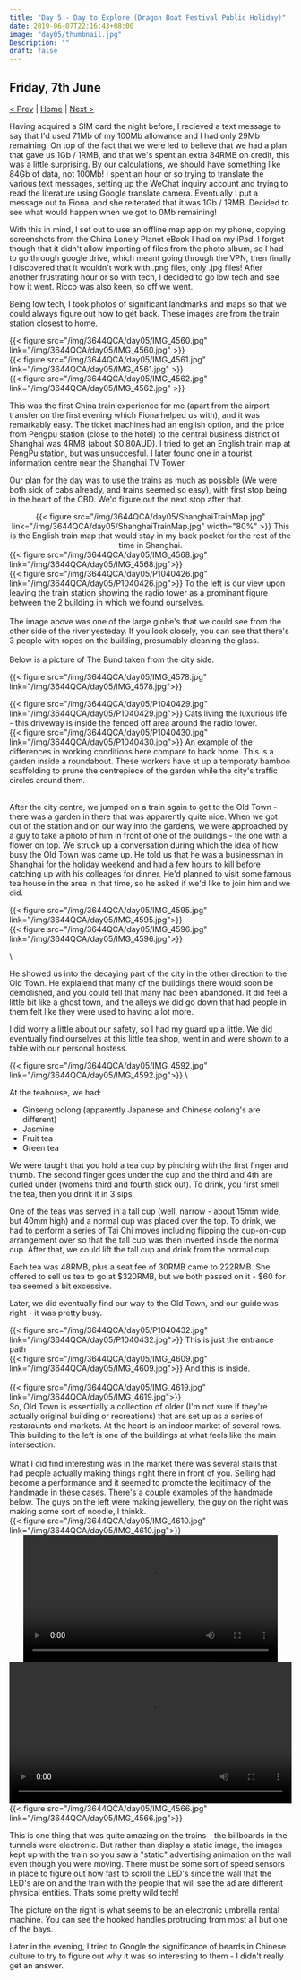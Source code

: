```yaml
---
title: "Day 5 - Day to Explore (Dragon Boat Festival Public Holiday)"
date: 2019-06-07T22:16:43+08:00
image: "day05/thumbnail.jpg"
Description: ""
draft: false
---
```


Friday, 7th June
---
[< Prev](../day4) | [Home](..) | [Next >](../day6)

Having acquired a SIM card the night before, I recieved a text message to say that I'd used 71Mb of my 100Mb allowance and I had only 29Mb remaining.  On top of the fact that we were led to believe that we had a plan that gave us 1Gb / 1RMB, and that we's spent an extra 84RMB on credit, this was a little surprising.  By our calculations, we should have something like 84Gb of data, not 100Mb!  I spent an hour or so trying to translate the various text messages, setting up the WeChat inquiry account and trying to read the literature using Google translate camera.  Eventually I put a message out to Fiona, and she reiterated that it was 1Gb / 1RMB.  Decided to see what would happen when we got to 0Mb remaining!
        
With this in mind, I set out to use an offline map app on my phone, copying screenshots from the China Lonely Planet eBook I had on my iPad.  I forgot though that it didn't allow importing of files from the photo album, so I had to go through google drive, which meant going through the VPN, then finally I discovered that it wouldn't work with .png files, only .jpg files!  After another frustrating hour or so with tech, I decided to go low tech and see how it went.  Ricco was also keen, so off we went.

Being low tech, I took photos of significant landmarks and maps so that we could always figure out how to get back.  These images are from the train station closest to home.


<div class="row">
    <div class="4u 12u$(medium)">
        {{< figure src="/img/3644QCA/day05/IMG_4560.jpg" link="/img/3644QCA/day05/IMG_4560.jpg" >}}
    </div>
    <div class="4u 12u$(medium)">
        {{< figure src="/img/3644QCA/day05/IMG_4561.jpg" link="/img/3644QCA/day05/IMG_4561.jpg" >}}
    </div>
    <div class="3u 12u$(medium)">
        {{< figure src="/img/3644QCA/day05/IMG_4562.jpg" link="/img/3644QCA/day05/IMG_4562.jpg" >}}
    </div>
</div>


This was the first China train experience for me (apart from the airport transfer on the first evening which Fiona helped us with), and it was remarkably easy.  The ticket machines had an english option, and the price from Pengpu station (close to the hotel) to the central business district of Shanghai was 4RMB (about $0.80AUD).  I tried to get an English train map at PengPu station, but was unsuccesful.  I later found one in a tourist information centre near the Shanghai TV Tower.  

Our plan for the day was to use the trains as much as possible (We were both sick of cabs already, and trains seemed so easy), with first stop being in the heart of the CBD.  We'd figure out the next stop after that.

<center>
    {{< figure src="/img/3644QCA/day05/ShanghaiTrainMap.jpg" link="/img/3644QCA/day05/ShanghaiTrainMap.jpg" width="80%" >}}
    This is the English train map that would stay in my back pocket for the rest of the time in Shanghai.
</center>
    
<div class="row">
    <div class="6u 12u$(medium)">
        {{< figure src="/img/3644QCA/day05/IMG_4568.jpg" link="/img/3644QCA/day05/IMG_4568.jpg">}}
    </div>
    <div class="6u 12u$(medium)">
        {{< figure src="/img/3644QCA/day05/P1040426.jpg" link="/img/3644QCA/day05/P1040426.jpg">}}
        To the left is our view upon leaving the train station showing the radio tower as a prominant figure between the 2 building in which we found ourselves. 
        </br>
        </br>
        The image above was one of the large globe's that we could see from the other side of the river yesteday.  If you look closely, you can see that there's 3 people with ropes on the building, presumably cleaning the glass.
        </br>
        </br>
        Below is a picture of The Bund taken from the city side.
    </div>
</div>

{{< figure src="/img/3644QCA/day05/IMG_4578.jpg" link="/img/3644QCA/day05/IMG_4578.jpg">}}

<div class="row">
    <div class="6u 12u$(medium)">
        {{< figure src="/img/3644QCA/day05/P1040429.jpg" link="/img/3644QCA/day05/P1040429.jpg">}}
        Cats living the luxurious life - this driveway is inside the fenced off area around the radio tower.
    </div>
    <div class="6u 12u$(medium)">
        {{< figure src="/img/3644QCA/day05/P1040430.jpg" link="/img/3644QCA/day05/P1040430.jpg">}}
        An example of the differences in working conditions here compare to back home.  This is a garden inside a roundabout.  These workers have st up a temporaty bamboo scaffolding to prune the centrepiece of the garden while the city's traffic circles around them.
    </div>
</div>

</br>

After the city centre, we jumped on a train again to get to the Old Town - there was a garden in there that was apparently quite nice.  When we got out of the station and on our way into the gardens, we were approached by a guy to take a photo of him in front of one of the buildings - the one with a flower on top.  We struck up a conversation during which the idea of how busy the Old Town was came up.  He told us that he was a businessman in Shanghai for the holiday weekend and had a few hours to kill before catching up with his colleages for dinner.  He'd planned to visit some famous tea house in the area in that time, so he asked if we'd like to join him and we did.  

<div class="row">
    <div class="6u 12u$(medium)">
        {{< figure src="/img/3644QCA/day05/IMG_4595.jpg" link="/img/3644QCA/day05/IMG_4595.jpg">}}
    </div>
    <div class="6u 12u$(medium)">
        {{< figure src="/img/3644QCA/day05/IMG_4596.jpg" link="/img/3644QCA/day05/IMG_4596.jpg">}}
    </div>
</div>

\

He showed us into the decaying part of the city in the other direction to the Old Town.  He explaiend that many of the buildings there would soon be demolished, and you could tell that many had been abandoned.  It did feel a little bit like a ghost town, and the alleys we did go down that had people in them felt like they were used to having a lot more.  

I did worry a little about our safety, so I had my guard up a little.  We did eventually find ourselves at this little tea shop, went in and were shown to a table with our personal hostess.  

{{< figure src="/img/3644QCA/day05/IMG_4592.jpg" link="/img/3644QCA/day05/IMG_4592.jpg">}} \

At the teahouse, we had:

+ Ginseng oolong (apparently Japanese and Chinese oolong's are different)
+ Jasmine
+ Fruit tea
+ Green tea

We were taught that you hold a tea cup by pinching with the first finger and thumb.  The second finger goes under the cup and the third and 4th are curled under (womens third and fourth stick out).  To drink, you first smell the tea, then you drink it in 3 sips.  

One of the teas was served in a tall cup (well, narrow - about 15mm wide, but 40mm high) and a normal cup was placed over the top.  To drink, we had to perform a series of Tai Chi moves including flipping the cup-on-cup arrangement over so that the tall cup was then inverted inside the normal cup.  After that, we could lift the tall cup and drink from the normal cup.  

Each tea was 48RMB, plus a seat fee of 30RMB came to 222RMB.  She offered to sell us tea to go at $320RMB, but we both passed on it - $60 for tea seemed a bit excessive.  

Later, we did eventually find our way to the Old Town, and our guide was right - it was pretty busy.

<div class="row">
    <div class="6u 12u$(medium)">
        {{< figure src="/img/3644QCA/day05/P1040432.jpg" link="/img/3644QCA/day05/P1040432.jpg">}}
        This is just the entrance path
    </div>
    <div class="6u 12u$(medium)">
        {{< figure src="/img/3644QCA/day05/IMG_4609.jpg" link="/img/3644QCA/day05/IMG_4609.jpg">}}
        And this is inside.
    </div>
</div>

</br>

<div class="row">
    <div class="4u 12u$(medium)">
        {{< figure src="/img/3644QCA/day05/IMG_4619.jpg" link="/img/3644QCA/day05/IMG_4619.jpg">}}
    </div>
    <div class="8u 12u$(medium)">
        So, Old Town is essentially a collection of older (I'm not sure if they're actually original building or recreations) that are set up as a series of restaraunts ond markets.  At the heart is an indoor market of several rows.  This building to the left is one of the buildings at what feels like the main intersection. 
        </br> 
        </br> 
        What I did find interesting was in the market there was several stalls that had people actually making things right there in front of you.  Selling had become a performance and it seemed to promote the legitimacy of the handmade in these cases.  There's a couple examples of the handmade below.  The guys on the left were making jewellery, the guy on the right was making some sort of noodle, I thinkk.
    </div>
</div>

<div class="row">
    <div class="8u 12u$(medium)">
        {{< figure src="/img/3644QCA/day05/IMG_4610.jpg" link="/img/3644QCA/day05/IMG_4610.jpg">}}
    </div>
    <div class="4u 12u$(medium)">
        <center>
            <video width="90%" controls>
                <source src="/img/3644QCA/day05/IMG_4611.m4v" type="video/mp4">
                Your browser does not support the video tag.
            </video>
        </center>
    </div>
</div>

<div class="row">
    <div class="5u 12u$(medium)">
        <video width="100%" controls>
            <source src="/img/3644QCA/day05/IMG_4622.m4v" type="video/mp4">
            Your browser does not support the video tag.
        </video>
    </div>
    <div class="7u 12u$(medium)">
        {{< figure src="/img/3644QCA/day05/IMG_4566.jpg" link="/img/3644QCA/day05/IMG_4566.jpg">}}
    </div>
</div>

This is one thing that was quite amazing on the trains - the billboards in the tunnels were electronic.  But rather than display a static image, the images kept up with the train so you saw a "static" advertising animation on the wall even though you were moving.  There must be some sort of speed sensors in place to figure out how fast to scroll the LED's since the wall that the LED's are on and the train with the people that will see the ad are different physical entities.  Thats some pretty wild tech!  

The picture on the right is what seems to be an electronic umbrella rental machine.  You can see the hooked handles protruding from most all but one of the bays.

Later in the evening, I tried to Google the significance of beards in Chinese culture to try to figure out why it was so interesting to them - I didn't really get an answer.

